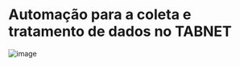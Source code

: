 # Automação para a coleta e tratamento de dados no TABNET

![image](https://github.com/user-attachments/assets/37aa473f-4e33-4715-8852-a64e102dec9c)
